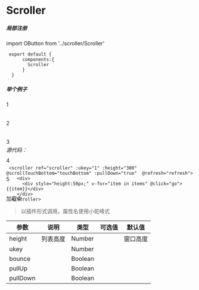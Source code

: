 # Scroller 

##### 局部注册


  
  <p>   
	import OButton from '../scroller/Scroller'   

	 export default {  
		  components:{  
			Scroller  
		  }  
	  }
  </p>
  
  
  ##### 举个例子
<div class="example" style="height: 100px;">
  <div class="scroller">
	<div class="top_sign"></div>
	<div class="scroller_contain">
		<div>
		  <div style="height:50px;">1</div>
		  <div style="height:50px;">2</div>
		  <div style="height:50px;">3</div>
		  <div style="height:50px;">4</div>
		  <div style="height:50px;">5</div>
		</div>
		<div class="bottom_sign"><i class="fa fa-circle-o-notch fa-spin" aria-hidden="true"></i>加载中</div>
	</div>
  </div>
</div>
  
 ###### 源代码：
	 <scroller ref="scroller" :ukey="1" :height="300" @scrollTouchBottom="touchBottom" :pullDown="true"  @refresh="refresh">  
        <div>  
          <div style="height:50px;" v-for="item in items" @click="go">{{item}}</div>  
        </div>  
      </scroller>  

> 以插件形式调用，属性名使用小驼峰式

| 参数 | 说明 | 类型 | 可选值 | 默认值 |
| ------ | ------ | ------ | ------ | ------ |
| height | 列表高度 | Number| | 窗口高度 |
| ukey |  | Number | | |
| bounce |  | Boolean | | |
| pullUp | | Boolean | | |
| pullDown | | Boolean | | |


